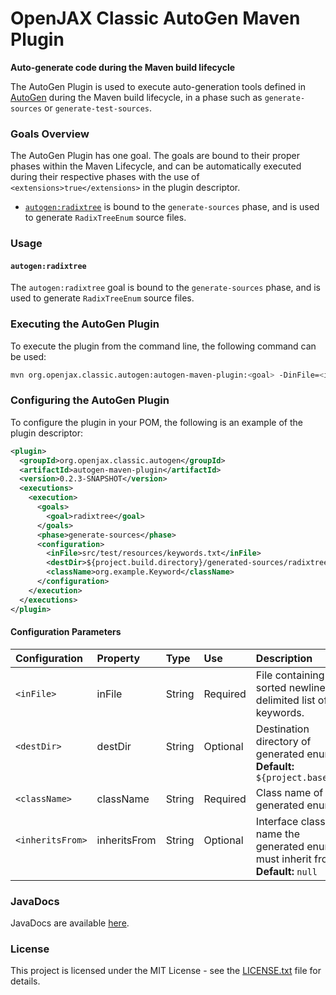 # OpenJAX Classic AutoGen Maven Plugin

**Auto-generate code during the Maven build lifecycle**

The AutoGen Plugin is used to execute auto-generation tools defined in [AutoGen](..) during the Maven build lifecycle, in a phase such as `generate-sources` or `generate-test-sources`.

### Goals Overview

The AutoGen Plugin has one goal. The goals are bound to their proper phases within the Maven Lifecycle, and can be automatically executed during their respective phases with the use of `<extensions>true</extensions>` in the plugin descriptor.

* [`autogen:radixtree`](#autogenradixtree) is bound to the `generate-sources` phase, and is used to generate `RadixTreeEnum` source files.

### Usage

#### `autogen:radixtree`

The `autogen:radixtree` goal is bound to the `generate-sources` phase, and is used to generate `RadixTreeEnum` source files.

### Executing the AutoGen Plugin

To execute the plugin from the command line, the following command can be used:

```bash
mvn org.openjax.classic.autogen:autogen-maven-plugin:<goal> -DinFile=<inFile> -DclassName=<className> -DdestDir=[destDir] -DinheritsFrom=[inheritsFrom]
```

### Configuring the AutoGen Plugin

To configure the plugin in your POM, the following is an example of the plugin descriptor:

```xml
<plugin>
  <groupId>org.openjax.classic.autogen</groupId>
  <artifactId>autogen-maven-plugin</artifactId>
  <version>0.2.3-SNAPSHOT</version>
  <executions>
    <execution>
      <goals>
        <goal>radixtree</goal>
      </goals>
      <phase>generate-sources</phase>
      <configuration>
        <inFile>src/test/resources/keywords.txt</inFile>
        <destDir>${project.build.directory}/generated-sources/radixtree</destDir>
        <className>org.example.Keyword</className>
      </configuration>
    </execution>
  </executions>
</plugin>
```

#### Configuration Parameters

| **Configuration**          | **Property**           | **Type**          | **Use**            | **Description**                                                                   |
|:---------------------------|:-----------------------|:------------------|:-------------------|:----------------------------------------------------------------------------------|
| `<inFile>`                 | inFile                 | String            | Required           | File containing sorted newline-delimited list of keywords.                        |
| `<destDir>`<br>&nbsp;      | destDir<br>&nbsp;      | String<br>&nbsp;  | Optional<br>&nbsp; | Destination directory of generated enum.<br>**Default:** `${project.basedir}`     |
| `<className>`              | className              | String            | Required           | Class name of generated enum.                                                     |
| `<inheritsFrom>`<br>&nbsp; | inheritsFrom<br>&nbsp; | String<br>&nbsp;  | Optional<br>&nbsp; | Interface class name the generated enum must inherit from.<br>**Default:** `null` |

### JavaDocs

JavaDocs are available [here](https://classic.openjax.org/autogen/apidocs/).

### License

This project is licensed under the MIT License - see the [LICENSE.txt](LICENSE.txt) file for details.

[mvn-plugin]: https://img.shields.io/badge/mvn-plugin-lightgrey.svg